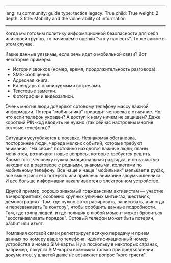 

---

lang: ru
community: guide
type: tactics
legacy: True
child: True
weight: 2
depth: 3
title: Mobility and the vulnerability of information

---

Когда мы готовим политику информационной безопасности для себя или своей группы, то начинаем с оценки "что у нас есть". То же самое в этом случае.

Какие данные уязвимы, если речь идет о мобильной связи? Вот некоторые примеры.

* История звонков (номер, время, продолжительность разговора).
* SMS-сообщения.
* Адресная книга.
* Календарь с планируемыми встречами.
* Текстовые заметки.
* Фотографии и видеозаписи.

Очень многие люди доверяют сотовому телефону массу важной информации. Потеря "мобильника" приводит человека в отчаяние. Но что если телефон  украден? А доступ к нему ничем не защищен? Даже короткий PIN-код вводить не нужно (так сейчас настроены многие сотовые телефоны)?

Ситуация усугубляется в поездке. Незнакомая обстановка, посторонние люди, череда мелких событий, которые требуют внимания. "На связи" постоянно находятся важные люди, планы меняются, возникают новые вопросы, которые требуется решить. Кроме того, человеку нужна эмоциональная разрядка, и он зачастую находит ее в разговоре с родными, знакомыми, коллегами по мобильному телефону. Все чаще и чаще "мобильник" мелькает в руках, все выше риск его потерять или привлечь внимание злоумышленника. И все больше информации накапливается в электронном устройстве.

Другой пример, хорошо знакомый гражданским активистам — участие в мероприятиях, особенно крупных уличных митингах, шествиях, демонстрациях. Там, где нужно фотографировать, записывать, а иногда и перезванивать "в контору", чтобы сообщить важные подробности. Там, где толпа людей, и где полиция в любой момент может броситься "восстанавливать порядок". Сотовый телефон может быть потерян, разбит или изъят.

Компания сотовой связи регистрирует всякую передачу и прием данных по номеру вашего телефона, идентификационный номер устройства и номер SIM-карты. Ну а поскольку в некоторых странах, например, покупка SIM-карты возможна только при предъявлении документов, у властей даже не возникнет вопрос "кого трясти".

